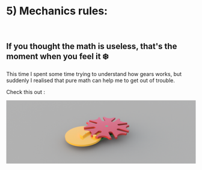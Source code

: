# 5) Mechanics rules:
<br>

## If you thought the math is useless, that's the moment when you feel it :snowflake:

This time I spent some time trying to understand how gears works, but suddenly I realised that pure math can help me to get out of trouble.

Check this out :

![roller](images/Roller.png)
